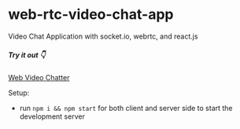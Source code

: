 # web-rtc-video-chat-app
Video Chat Application with socket.io, webrtc, and react.js
<h5> Try it out 👇</h5>
<a href= "https://videochatter.netlify.app/">Web Video Chatter</a>



Setup:
- run ```npm i && npm start``` for both client and server side to start the development server
